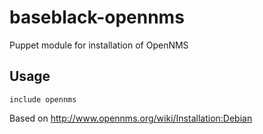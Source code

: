 baseblack-opennms
=================

Puppet module for installation of OpenNMS

## Usage
`include opennms`

Based on http://www.opennms.org/wiki/Installation:Debian
